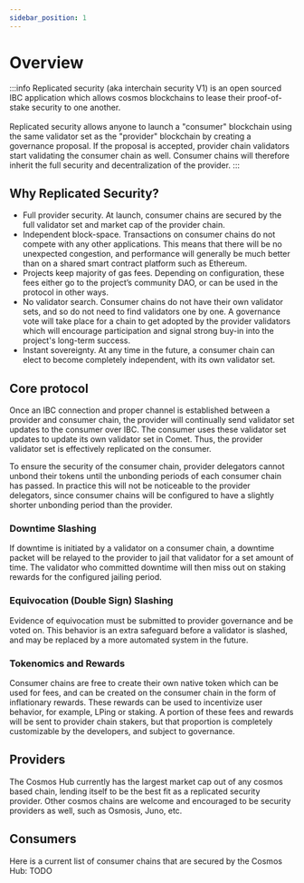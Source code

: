 ```yaml
---
sidebar_position: 1
---
```


# Overview
:::info
Replicated security (aka interchain security V1) is an open sourced IBC application which allows cosmos blockchains to lease their proof-of-stake security to one another.
<br></br>
Replicated security allows anyone to launch a "consumer" blockchain using the same validator set as the "provider" blockchain by creating a governance proposal. If the proposal is accepted, provider chain validators start validating the consumer chain as well. Consumer chains will therefore inherit the full security and decentralization of the provider.
:::
## Why Replicated Security?

- Full provider security. At launch, consumer chains are secured by the full validator set and market cap of the provider chain.
- Independent block-space. Transactions on consumer chains do not compete with any other applications. This means that there will be no unexpected congestion, and performance will generally be much better than on a shared smart contract platform such as Ethereum.
- Projects keep majority of gas fees. Depending on configuration, these fees either go to the project’s community DAO, or can be used in the protocol in other ways.
- No validator search. Consumer chains do not have their own validator sets, and so do not need to find validators one by one. A governance vote will take place for a chain to get adopted by the provider validators which will encourage participation and signal strong buy-in into the project's long-term success.
- Instant sovereignty. At any time in the future, a consumer chain can elect to become completely independent, with its own validator set.

## Core protocol

Once an IBC connection and proper channel is established between a provider and consumer chain, the provider will continually send validator set updates to the consumer over IBC. The consumer uses these validator set updates to update its own validator set in Comet. Thus, the provider validator set is effectively replicated on the consumer.

To ensure the security of the consumer chain, provider delegators cannot unbond their tokens until the unbonding periods of each consumer chain has passed. In practice this will not be noticeable to the provider delegators, since consumer chains will be configured to have a slightly shorter unbonding period than the provider.

### Downtime Slashing

If downtime is initiated by a validator on a consumer chain, a downtime packet will be relayed to the provider to jail that validator for a set amount of time. The validator who committed downtime will then miss out on staking rewards for the configured jailing period.

### Equivocation (Double Sign) Slashing

Evidence of equivocation must be submitted to provider governance and be voted on. This behavior is an extra safeguard before a validator is slashed, and may be replaced by a more automated system in the future.

### Tokenomics and Rewards

Consumer chains are free to create their own native token which can be used for fees, and can be created on the consumer chain in the form of inflationary rewards. These rewards can be used to incentivize user behavior, for example, LPing or staking. A portion of these fees and rewards will be sent to provider chain stakers, but that proportion is completely customizable by the developers, and subject to governance.

## Providers

The Cosmos Hub currently has the largest market cap out of any cosmos based chain, lending itself to be the best fit as a replicated security provider. Other cosmos chains are welcome and encouraged to be security providers as well, such as Osmosis, Juno, etc.

## Consumers

Here is a current list of consumer chains that are secured by the Cosmos Hub:
TODO
